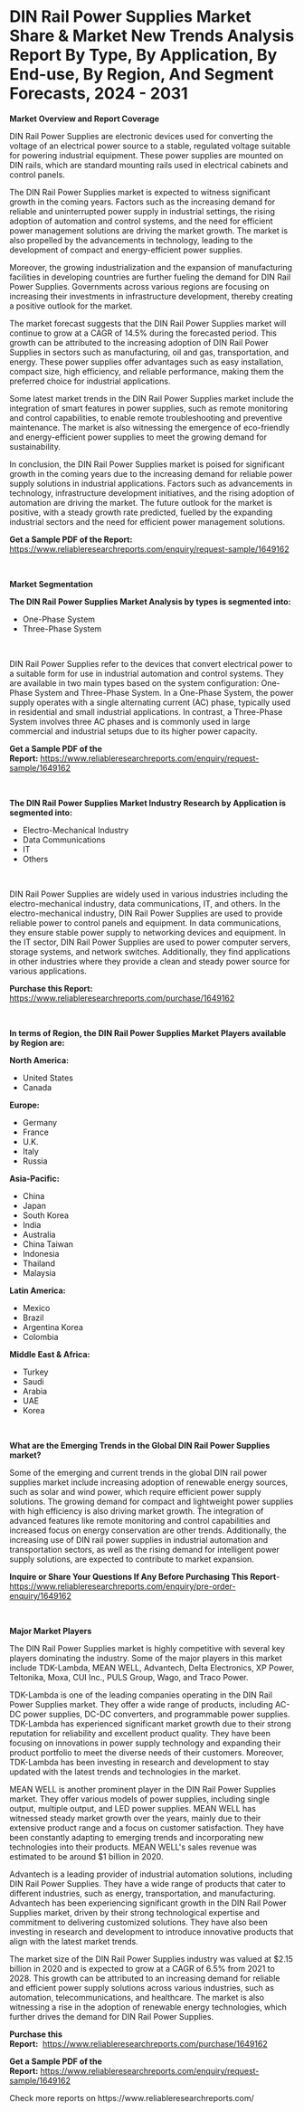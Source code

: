 <p><h1>DIN Rail Power Supplies Market Share & Market New Trends Analysis Report By Type, By Application, By End-use, By Region, And Segment Forecasts, 2024 - 2031</h1></p><p><strong>Market Overview and Report Coverage</strong></p>
<p><p>DIN Rail Power Supplies are electronic devices used for converting the voltage of an electrical power source to a stable, regulated voltage suitable for powering industrial equipment. These power supplies are mounted on DIN rails, which are standard mounting rails used in electrical cabinets and control panels.</p><p>The DIN Rail Power Supplies market is expected to witness significant growth in the coming years. Factors such as the increasing demand for reliable and uninterrupted power supply in industrial settings, the rising adoption of automation and control systems, and the need for efficient power management solutions are driving the market growth. The market is also propelled by the advancements in technology, leading to the development of compact and energy-efficient power supplies.</p><p>Moreover, the growing industrialization and the expansion of manufacturing facilities in developing countries are further fueling the demand for DIN Rail Power Supplies. Governments across various regions are focusing on increasing their investments in infrastructure development, thereby creating a positive outlook for the market.</p><p>The market forecast suggests that the DIN Rail Power Supplies market will continue to grow at a CAGR of 14.5% during the forecasted period. This growth can be attributed to the increasing adoption of DIN Rail Power Supplies in sectors such as manufacturing, oil and gas, transportation, and energy. These power supplies offer advantages such as easy installation, compact size, high efficiency, and reliable performance, making them the preferred choice for industrial applications.</p><p>Some latest market trends in the DIN Rail Power Supplies market include the integration of smart features in power supplies, such as remote monitoring and control capabilities, to enable remote troubleshooting and preventive maintenance. The market is also witnessing the emergence of eco-friendly and energy-efficient power supplies to meet the growing demand for sustainability.</p><p>In conclusion, the DIN Rail Power Supplies market is poised for significant growth in the coming years due to the increasing demand for reliable power supply solutions in industrial applications. Factors such as advancements in technology, infrastructure development initiatives, and the rising adoption of automation are driving the market. The future outlook for the market is positive, with a steady growth rate predicted, fuelled by the expanding industrial sectors and the need for efficient power management solutions.</p></p>
<p><strong>Get a Sample PDF of the Report:</strong> <a href="https://www.reliableresearchreports.com/enquiry/request-sample/1649162">https://www.reliableresearchreports.com/enquiry/request-sample/1649162</a></p>
<p>&nbsp;</p>
<p><strong>Market Segmentation</strong></p>
<p><strong>The DIN Rail Power Supplies Market Analysis by types is segmented into:</strong></p>
<p><ul><li>One-Phase System</li><li>Three-Phase System</li></ul></p>
<p>&nbsp;</p>
<p><p>DIN Rail Power Supplies refer to the devices that convert electrical power to a suitable form for use in industrial automation and control systems. They are available in two main types based on the system configuration: One-Phase System and Three-Phase System. In a One-Phase System, the power supply operates with a single alternating current (AC) phase, typically used in residential and small industrial applications. In contrast, a Three-Phase System involves three AC phases and is commonly used in large commercial and industrial setups due to its higher power capacity.</p></p>
<p><strong>Get a Sample PDF of the Report:</strong>&nbsp;<a href="https://www.reliableresearchreports.com/enquiry/request-sample/1649162">https://www.reliableresearchreports.com/enquiry/request-sample/1649162</a></p>
<p>&nbsp;</p>
<p><strong>The DIN Rail Power Supplies Market Industry Research by Application is segmented into:</strong></p>
<p><ul><li>Electro-Mechanical Industry</li><li>Data Communications</li><li>IT</li><li>Others</li></ul></p>
<p>&nbsp;</p>
<p><p>DIN Rail Power Supplies are widely used in various industries including the electro-mechanical industry, data communications, IT, and others. In the electro-mechanical industry, DIN Rail Power Supplies are used to provide reliable power to control panels and equipment. In data communications, they ensure stable power supply to networking devices and equipment. In the IT sector, DIN Rail Power Supplies are used to power computer servers, storage systems, and network switches. Additionally, they find applications in other industries where they provide a clean and steady power source for various applications.</p></p>
<p><strong>Purchase this Report:</strong>&nbsp; <a href="https://www.reliableresearchreports.com/purchase/1649162">https://www.reliableresearchreports.com/purchase/1649162</a></p>
<p>&nbsp;</p>
<p><strong>In terms of Region, the DIN Rail Power Supplies Market Players available by Region are:</strong></p>
<p>
    <p> <strong> North America: </strong>
        <ul>
            <li>United States</li>
            <li>Canada</li>
        </ul>
        </p> 
    <p> <strong> Europe: </strong>
        <ul>
            <li>Germany</li>
            <li>France</li>
            <li>U.K.</li>
            <li>Italy</li>
            <li>Russia</li>
        </ul>
        </p> 
    <p> <strong> Asia-Pacific: </strong>
        <ul>
            <li>China</li>
            <li>Japan</li>
            <li>South Korea</li>
            <li>India</li>
            <li>Australia</li>
            <li>China Taiwan</li>
            <li>Indonesia</li>
            <li>Thailand</li>
            <li>Malaysia</li>
        </ul>
        </p> 
    <p> <strong> Latin America: </strong>
        <ul>
            <li>Mexico</li>
            <li>Brazil</li>
            <li>Argentina Korea</li>
            <li>Colombia</li>
        </ul>
        </p> 
    <p> <strong> Middle East & Africa: </strong>
        <ul>
            <li>Turkey</li>
            <li>Saudi</li>
            <li>Arabia</li>
            <li>UAE</li>
            <li>Korea</li>
        </ul>
    </p>
    </p>
<p>&nbsp;</p>
<p><strong>What are the Emerging Trends in the Global DIN Rail Power Supplies market?</strong></p>
<p><p>Some of the emerging and current trends in the global DIN rail power supplies market include increasing adoption of renewable energy sources, such as solar and wind power, which require efficient power supply solutions. The growing demand for compact and lightweight power supplies with high efficiency is also driving market growth. The integration of advanced features like remote monitoring and control capabilities and increased focus on energy conservation are other trends. Additionally, the increasing use of DIN rail power supplies in industrial automation and transportation sectors, as well as the rising demand for intelligent power supply solutions, are expected to contribute to market expansion.</p></p>
<p><strong>Inquire or Share Your Questions If Any Before Purchasing This Report</strong>- <a href="https://www.reliableresearchreports.com/enquiry/pre-order-enquiry/1649162">https://www.reliableresearchreports.com/enquiry/pre-order-enquiry/1649162</a></p>
<p>&nbsp;</p>
<p><strong>Major Market Players</strong></p>
<p><p>The DIN Rail Power Supplies market is highly competitive with several key players dominating the industry. Some of the major players in this market include TDK-Lambda, MEAN WELL, Advantech, Delta Electronics, XP Power, Teltonika, Moxa, CUI Inc., PULS Group, Wago, and Traco Power.</p><p>TDK-Lambda is one of the leading companies operating in the DIN Rail Power Supplies market. They offer a wide range of products, including AC-DC power supplies, DC-DC converters, and programmable power supplies. TDK-Lambda has experienced significant market growth due to their strong reputation for reliability and excellent product quality. They have been focusing on innovations in power supply technology and expanding their product portfolio to meet the diverse needs of their customers. Moreover, TDK-Lambda has been investing in research and development to stay updated with the latest trends and technologies in the market.</p><p>MEAN WELL is another prominent player in the DIN Rail Power Supplies market. They offer various models of power supplies, including single output, multiple output, and LED power supplies. MEAN WELL has witnessed steady market growth over the years, mainly due to their extensive product range and a focus on customer satisfaction. They have been constantly adapting to emerging trends and incorporating new technologies into their products. MEAN WELL's sales revenue was estimated to be around $1 billion in 2020.</p><p>Advantech is a leading provider of industrial automation solutions, including DIN Rail Power Supplies. They have a wide range of products that cater to different industries, such as energy, transportation, and manufacturing. Advantech has been experiencing significant growth in the DIN Rail Power Supplies market, driven by their strong technological expertise and commitment to delivering customized solutions. They have also been investing in research and development to introduce innovative products that align with the latest market trends.</p><p>The market size of the DIN Rail Power Supplies industry was valued at $2.15 billion in 2020 and is expected to grow at a CAGR of 6.5% from 2021 to 2028. This growth can be attributed to an increasing demand for reliable and efficient power supply solutions across various industries, such as automation, telecommunications, and healthcare. The market is also witnessing a rise in the adoption of renewable energy technologies, which further drives the demand for DIN Rail Power Supplies.</p></p>
<p><strong>Purchase this Report:</strong>&nbsp;&nbsp;<a href="https://www.reliableresearchreports.com/purchase/1649162">https://www.reliableresearchreports.com/purchase/1649162</a></p>
<p></p>
<p><strong>Get a Sample PDF of the Report:</strong>&nbsp;<a href="https://www.reliableresearchreports.com/enquiry/request-sample/1649162">https://www.reliableresearchreports.com/enquiry/request-sample/1649162</a></p>
<p>Check more reports on https://www.reliableresearchreports.com/</p>